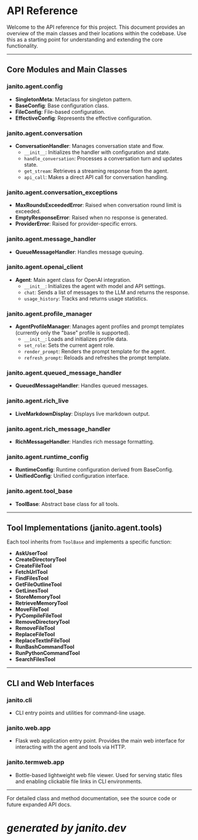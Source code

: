 # API Reference

Welcome to the API reference for this project. This document provides an overview of the main classes and their locations within the codebase. Use this as a starting point for understanding and extending the core functionality.

---

## Core Modules and Main Classes

### janito.agent.config
- **SingletonMeta**: Metaclass for singleton pattern.
- **BaseConfig**: Base configuration class.
- **FileConfig**: File-based configuration.
- **EffectiveConfig**: Represents the effective configuration.

### janito.agent.conversation
- **ConversationHandler**: Manages conversation state and flow.
    - `__init__`: Initializes the handler with configuration and state.
    - `handle_conversation`: Processes a conversation turn and updates state.
    - `get_stream`: Retrieves a streaming response from the agent.
    - `api_call`: Makes a direct API call for conversation handling.

### janito.agent.conversation_exceptions
- **MaxRoundsExceededError**: Raised when conversation round limit is exceeded.
- **EmptyResponseError**: Raised when no response is generated.
- **ProviderError**: Raised for provider-specific errors.

### janito.agent.message_handler
- **QueueMessageHandler**: Handles message queuing.

### janito.agent.openai_client
- **Agent**: Main agent class for OpenAI integration.
    - `__init__`: Initializes the agent with model and API settings.
    - `chat`: Sends a list of messages to the LLM and returns the response.
    - `usage_history`: Tracks and returns usage statistics.

### janito.agent.profile_manager
- **AgentProfileManager**: Manages agent profiles and prompt templates (currently only the "base" profile is supported).
    - `__init__`: Loads and initializes profile data.
    - `set_role`: Sets the current agent role.
    - `render_prompt`: Renders the prompt template for the agent.
    - `refresh_prompt`: Reloads and refreshes the prompt template.

### janito.agent.queued_message_handler
- **QueuedMessageHandler**: Handles queued messages.

### janito.agent.rich_live
- **LiveMarkdownDisplay**: Displays live markdown output.

### janito.agent.rich_message_handler
- **RichMessageHandler**: Handles rich message formatting.

### janito.agent.runtime_config
- **RuntimeConfig**: Runtime configuration derived from BaseConfig.
- **UnifiedConfig**: Unified configuration interface.

### janito.agent.tool_base
- **ToolBase**: Abstract base class for all tools.

---

## Tool Implementations (janito.agent.tools)
Each tool inherits from `ToolBase` and implements a specific function:
- **AskUserTool**
- **CreateDirectoryTool**
- **CreateFileTool**
- **FetchUrlTool**
- **FindFilesTool**
- **GetFileOutlineTool**
- **GetLinesTool**
- **StoreMemoryTool**
- **RetrieveMemoryTool**
- **MoveFileTool**
- **PyCompileFileTool**
- **RemoveDirectoryTool**
- **RemoveFileTool**
- **ReplaceFileTool**
- **ReplaceTextInFileTool**
- **RunBashCommandTool**
- **RunPythonCommandTool**
- **SearchFilesTool**

---

## CLI and Web Interfaces

### janito.cli
- CLI entry points and utilities for command-line usage.

### janito.web.app
- Flask web application entry point. Provides the main web interface for interacting with the agent and tools via HTTP.

### janito.termweb.app
- Bottle-based lightweight web file viewer. Used for serving static files and enabling clickable file links in CLI environments.

---

For detailed class and method documentation, see the source code or future expanded API docs.

# _generated by janito.dev_
